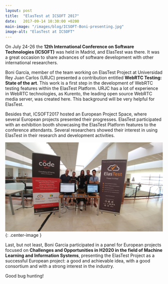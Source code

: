 ```yaml
---
layout: post
title:  "ElasTest at ICSOFT 2017"
date:   2017-09-14 10:30:00 +0200
main-image: "/images/blog/ICSOFT-Boni-presenting.jpg"
image-alt: "ElasTest at ICSOFT"
---
```


On July 24-26 the **12th International Conference on Software Technologies (ICSOFT)** was held in Madrid, and ElasTest was there. It was a great occasion to share advances of software development with other international researchers. 

Boni García, member of the team working on ElasTest Project at Universidad Rey Juan Carlos (URJC) presented a contribution entitled **WebRTC Testing: State of the art**. This work is a first step in the development of WebRTC testing features within the ElasTest Platform. URJC has a lot of experience in WebRTC technologies, as Kurento, the leading open source WebRTC media server, was created here. This background will be very helpful for ElasTest.

Besides that, ICSOFT2017 hosted an European Project Space, where several European projects  presented their progresses. ElasTest participated with an exhibition booth showcasing the ElasTest Platform features to the conference attendants. Several researchers showed their interest in using ElasTest in their research and development activities. 

![ElasTest booth at the European Project Space](/images/blog/ICSOFT-booth2-small2.jpg){: .center-image }

Last, but not least, Boni Garcia participated in a panel for European projects focused on **Challenges and Opportunities in H2020 in the field of Machine Learning and Information Systems**, presenting the ElasTest Project as a successful European project: a good and achievable idea, with a good consortium and with a strong interest in the industry.

Good bug hunting!